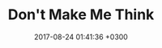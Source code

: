 ---
layout: book-note
title:  "Don't Make Me Think"
date:   2017-08-24 01:41:36 +0300
categories: book-notes
image: https://images-na.ssl-images-amazon.com/images/I/51pnouuPO5L._SX387_BO1,204,203,200_.jpg
rating: 5
bookCategory: User Experience, Usability, Web Design
bookLink: https://www.amazon.com/Dont-Make-Think-Revisited-Usability/dp/0321965515
status: finished
---